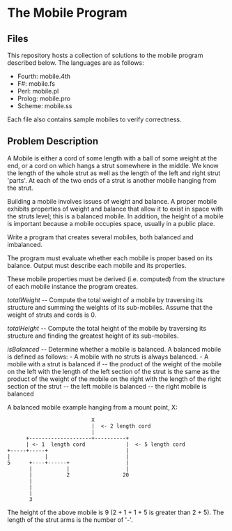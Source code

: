 # The Mobile Program #

## Files ##

This repository hosts a collection of solutions to the mobile program described 
below. The languages are as follows:

* Fourth: mobile.4th
* F#:     mobile.fs
* Perl:   mobile.pl
* Prolog: mobile.pro
* Scheme: mobile.ss

Each file also contains sample mobiles to verify correctness.

## Problem Description ##

A Mobile is either a cord of some length with a ball of some weight at the end,
or a cord on which hangs a strut somewhere in the middle.
We know the length of the whole strut as well as the length of the left 
and right strut 'parts'. 
At each of the two ends of a strut is another mobile hanging from the strut.

Building a mobile involves issues of weight and balance.
A proper mobile exhibits properties of weight and balance that
allow it to exist in space with the struts level; this is a balanced mobile.
In addition, the height of a mobile is important because 
a mobile occupies space, usually in a public place.

Write a program that creates several mobiles, both balanced and imbalanced.

The program must evaluate whether each mobile is proper based on its
balance. Output must describe each mobile and its properties.

These mobile properties must be derived (i.e. computed) from the
structure of each mobile instance the program creates.

_totalWeight_ -- 
    Compute the total weight of a mobile by traversing its
    structure and summing the weights of its sub-mobiles. 
    Assume that the weight of struts and cords is 0.

_totalHeight_ -- 
    Compute the total height of the mobile by traversing its
    structure and finding the greatest height of its sub-mobiles. 

_isBalanced_ -- 
    Determine whether a mobile is balanced.
    A balanced mobile is defined as follows:
      - A mobile with no struts is always balanced.
      - A mobile with a strut is balanced if
        -- the product of the weight of the mobile on the left with the 
           length of the left section of the strut is the same as the 
           product of the weight of the mobile on the right with the 
           length of the right section of the strut
        -- the left mobile is balanced
        -- the right mobile is balanced

A balanced mobile example hanging from a mount point, X:

                               X
                               |  <- 2 length cord
                               |
          +--------------------+----------+
          | <- 1  length cord             |  <- 5 length cord
    +-----+-----+                         |
    |           |                         |
    5      +----+------+                  |
           |           |                  |
           |           2                 20
           | 
           | 
           | 
           3 

The height of the above mobile is 9 (2 + 1 + 1 + 5 is greater than 2 + 5).
The length of the strut arms is the number of '-'.
